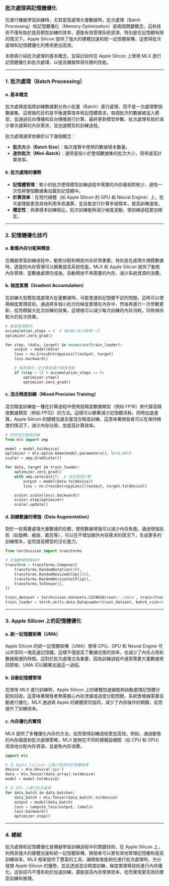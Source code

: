 ### 批次處理與記憶體優化

在進行機器學習訓練時，尤其是當處理大量數據時，批次處理（Batch Processing）和記憶體優化（Memory Optimization）是兩個關鍵概念。這些技術不僅有助於提高模型訓練的效率，還能有效管理系統資源，特別是在記憶體有限的情況下。Apple Silicon 提供了強大的硬體加速和統一記憶體架構，這使得批次處理和記憶體優化的應用更加高效。

本節將介紹批次處理的基本概念，並探討如何在 Apple Silicon 上使用 MLX 進行記憶體優化和批次處理，以提高機器學習任務的性能。

---

### 1. **批次處理（Batch Processing）**

#### a. **基本概念**
批次處理是指將訓練數據劃分為小批量（Batch）進行處理，而不是一次處理整個數據集。這樣做的目的是平衡運算效率和記憶體需求。每個批次的數據被送入模型，並通過前向傳播和反向傳播進行計算，最終更新模型參數。批次處理有助於減少單次運算的內存需求，並加速模型的訓練過程。

批次處理通常依賴於以下幾個概念：
- **批次大小（Batch Size）**：每次運算中使用的數據樣本數量。
- **迷你批次（Mini-Batch）**：通常是指小於整個數據集的批次大小，用來提高計算效率。

#### b. **批次處理的優勢**
- **記憶體管理**：較小的批次使得模型訓練過程中需要的內存量相對較少，避免一次性將整個數據集加載到記憶體中。
- **計算效率**：在現代硬體（如 Apple Silicon 的 GPU 和 Neural Engine）上，批次處理能更高效地利用多核運算，並且能並行計算多個樣本，提高訓練速度。
- **穩定性**：與單樣本訓練相比，批次訓練能夠減少梯度波動，使訓練過程更加穩定。

---

### 2. **記憶體優化技巧**

#### a. **動態內存分配與釋放**
在機器學習訓練過程中，動態分配和釋放內存非常重要。特別是在處理大規模數據時，適當的內存管理可以顯著提高系統性能。MLX 和 Apple Silicon 提供了動態內存管理，當數據處理完成後，自動釋放不再需要的內存，減少系統資源的浪費。

#### b. **梯度累積（Gradient Accumulation）**
在訓練大型模型或處理大批量數據時，可能會遇到記憶體不足的問題。這時可以使用梯度累積技術。通過將多個小批次的梯度累積在內存中，然後再進行一次參數更新，從而模擬大批次訓練的效果。這樣做可以減少每次訓練的內存消耗，同時保持較大的批次效果。

```python
# 梯度累積範例
accumulation_steps = 4  # 每4個小批次累積一次
optimizer.zero_grad()

for step, (data, target) in enumerate(train_loader):
    output = model(data)
    loss = nn.CrossEntropyLoss()(output, target)
    loss.backward()

    # 每累積完一定步數就進行梯度更新
    if (step + 1) % accumulation_steps == 0:
        optimizer.step()
        optimizer.zero_grad()
```

#### c. **混合精度訓練（Mixed Precision Training）**
混合精度訓練是一種在計算過程中使用低精度數據類型（例如 FP16）來代替高精度數據類型（例如 FP32）的方法。這樣可以顯著減少記憶體消耗，同時加速運算。Apple Silicon 的硬體加速支援混合精度訓練，這意味著開發者可以在保持精度的情況下，減少內存佔用，並提高計算效率。

```python
# 啟用混合精度訓練
from mlx import amp

model = model.to(device)
optimizer = mlx.optim.Adam(model.parameters(), lr=0.001)
scaler = amp.GradScaler()

for data, target in train_loader:
    optimizer.zero_grad()
    with amp.autocast():  # 混合精度計算
        output = model(data.to(device))
        loss = nn.CrossEntropyLoss()(output, target.to(device))

    scaler.scale(loss).backward()
    scaler.step(optimizer)
    scaler.update()
```

#### d. **訓練數據的增強（Data Augmentation）**
對於一些需要處理大量數據的任務，使用數據增強可以減少內存負擔。通過增強技術（如旋轉、縮放、裁剪等），可以在不增加額外內存需求的情況下，生成更多的訓練樣本，從而提高模型的泛化能力。

```python
from torchvision import transforms

# 定義數據增強操作
transform = transforms.Compose([
    transforms.RandomRotation(30),
    transforms.RandomResizedCrop(224),
    transforms.RandomHorizontalFlip(),
    transforms.ToTensor(),
])

train_dataset = torchvision.datasets.CIFAR10(root='./data', train=True, download=True, transform=transform)
train_loader = torch.utils.data.DataLoader(train_dataset, batch_size=64, shuffle=True)
```

---

### 3. **Apple Silicon 上的記憶體優化**

#### a. **統一記憶體架構（UMA）**
Apple Silicon 的統一記憶體架構（UMA）使得 CPU、GPU 和 Neural Engine 可以共享同一塊高速記憶體。這樣不僅提高了數據交換的效率，也減少了內存占用和數據搬遷的時間。這對於批次處理尤為重要，因為訓練過程中通常需要大量數據來回穿梭，UMA 可以顯著加速這一過程。

#### b. **自動記憶體管理**
在使用 MLX 進行訓練時，Apple Silicon 上的硬體加速器能夠自動處理記憶體分配和回收。這意味著開發者無需擔心內存泄漏或過度分配問題，系統會根據需要自動進行優化。MLX 通過與 Apple 的硬體密切協同，減少了內存操作的開銷，從而提升了訓練效率。

#### c. **內存優化的實現**
MLX 提供了多種優化內存的方法，從而使得訓練過程更加高效。例如，通過動態的內存調度和批次處理策略，MLX 能夠在不同的硬體設備間（如 CPU 和 GPU）高效地分配內存資源，並避免內存浪費。

```python
import mlx

# 在 Apple Silicon 上進行高效的記憶體處理
device = mlx.Device('gpu')
data = mlx.Tensor(data_array).to(device)
model = model.to(device)

# 在 GPU 上運行批次處理
for data_batch in data_batches:
    data_batch = mlx.Tensor(data_batch).to(device)
    output = model(data_batch)
    loss = compute_loss(output, labels)
    loss.backward()
    optimizer.step()
```

---

### 4. **總結**

批次處理和記憶體優化是機器學習訓練過程中的關鍵技術。在 Apple Silicon 上，利用其強大的硬體加速和統一記憶體架構，開發者可以更有效地管理記憶體和提高訓練效率。MLX 框架提供了豐富的工具，讓開發者能夠在進行批次處理時，充分發揮 Apple Silicon 的優勢，並且透過混合精度訓練、梯度累積等技術進行內存優化。這些技巧不僅有助於加速訓練，還能提高內存使用效率，從而實現更高效的模型訓練和推理。